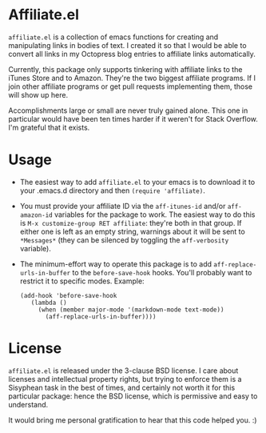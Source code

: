 
Affiliate.el
============

`affiliate.el` is a collection of emacs functions for creating and manipulating
links in bodies of text. I created it so that I would be able to convert all
links in my Octopress blog entries to affiliate links automatically.

Currently, this package only supports tinkering with affiliate links to the
iTunes Store and to Amazon. They're the two biggest affiliate programs. If I
join other affiliate programs or get pull requests implementing them, those
will show up here.

Accomplishments large or small are never truly gained alone. This one in
particular would have been ten times harder if it weren't for Stack
Overflow. I'm grateful that it exists.

Usage
=====

* The easiest way to add `affiliate.el` to your emacs is to download it to your
  .emacs.d directory and then `(require 'affiliate)`.

* You must provide your affiliate ID via the `aff-itunes-id` and/or
  `aff-amazon-id` variables for the package to work. The easiest way to do this
  is `M-x customize-group RET affiliate`: they're both in that group. If either
  one is left as an empty string, warnings about it will be sent to
  `*Messages*` (they can be silenced by toggling the `aff-verbosity` variable).

* The minimum-effort way to operate this package is to add
  `aff-replace-urls-in-buffer` to the `before-save-hook` hooks. You'll probably
  want to restrict it to specific modes. Example:
  ```elisp
  (add-hook 'before-save-hook
     (lambda ()
       (when (member major-mode '(markdown-mode text-mode))
         (aff-replace-urls-in-buffer))))
  ```

License
=======

`affiliate.el` is released under the 3-clause BSD license. I care about
licenses and intellectual property rights, but trying to enforce them is a
Sisyphean task in the best of times, and certainly not worth it for this
particular package: hence the BSD license, which is permissive and easy to
understand.

It would bring me personal gratification to hear that this code helped you. :)
